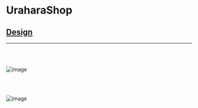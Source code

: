 # UraharaShop

<a href='https://www.figma.com/community/file/1186164690160162057'><h2>Design</h2></a>

<hr>

<br><br>

![image](https://user-images.githubusercontent.com/82625479/208299514-97874785-6e52-4560-a755-9f588b7a234f.png)

<br><br>

![image](https://user-images.githubusercontent.com/82625479/208299548-50c1bd60-cd2f-4fa6-8047-a2732cae4b95.png)

<br><br>
